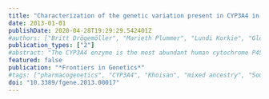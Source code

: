 ```yaml
---
title: "Characterization of the genetic variation present in CYP3A4 in three South African populations"
date: 2013-01-01
publishDate: 2020-04-28T19:29:29.542401Z
#authors: ["Britt Drögemöller", "Marieth Plummer", "Lundi Korkie", "Gloudi Agenbag", "Anke Dunaiski", "Dana Niehaus", "Liezl Koen", "Stefan Gebhardt", "Nicol Schneider", "Antonel Olckers", "Galen Wright", "Louise Warnich"]
publication_types: ["2"]
#abstract: "The CYP3A4 enzyme is the most abundant human cytochrome P450 (CYP) and is regarded as the most important enzyme involved in drug metabolism. Inter-individual and inter-population variability in gene expression and enzyme activity are thought to be influenced, in part, by genetic variation. Although Southern African individuals have been shown to exhibit the highest levels of genetic diversity, they have been under-represented in pharmacogenetic research to date. Therefore, the aim of this study was to identify genetic variation within CYP3A4 in three South African population groups comprising of 29 Khoisan, 65 Xhosa and 65 Mixed Ancestry (MA) individuals. To identify known and novel CYP3A4 variants, 15 individuals were randomly selected from each of the population groups for bi-directional Sanger sequencing of ~600 bp of the 5'-upstream region and all thirteen exons including flanking intronic regions. Genetic variants detected were genotyped in the rest of the cohort. In total, 24 SNPs were detected, including CYP3A4(*)12, CYP3A4(*)15, and the reportedly functional CYP3A4(*)1B promoter polymorphism, as well as two novel non-synonymous variants. These putatively functional variants, p.R162W and p.Q200H, were present in two of the three populations and all three populations, respectively, and in silico analysis predicted that the former would damage the protein product. Furthermore, the three populations were shown to exhibit distinct genetic profiles. These results confirm that South African populations show unique patterns of variation in the genes encoding xenobiotic metabolizing enzymes. This research suggests that population-specific genetic profiles for CYP3A4 and other drug metabolizing genes would be essential to make full use of pharmacogenetics in Southern Africa. Further investigation is needed to determine if the identified genetic variants influence CYP3A4 metabolism phenotype in these populations."
featured: false
publication: "*Frontiers in Genetics*"
#tags: ["pharmacogenetics", "CYP3A4", "Khoisan", "mixed ancestry", "South African populations", "Xhosa"]
doi: "10.3389/fgene.2013.00017"
---
```


